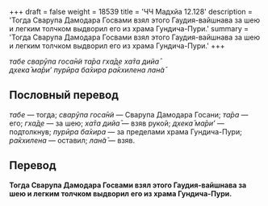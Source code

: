 +++
draft = false
weight = 18539
title = 'ЧЧ Мадхйа 12.128'
description = 'Тогда Сварупа Дамодара Госвами взял этого Гаудия-вайшнава за шею и легким толчком выдворил его из храма Гундича-Пури.'
summary = 'Тогда Сварупа Дамодара Госвами взял этого Гаудия-вайшнава за шею и легким толчком выдворил его из храма Гундича-Пури.'
+++

_табе сварӯпа госа̄н̃и та̄ра гха̄д̣е ха̄та дийа̄  
д̣хека̄ ма̄ри’ пурӣра ба̄хира ра̄кхилена лан̃а̄_

## Пословный перевод

_табе_ — тогда; _сварӯпа_ _госа̄н̃и_ — Сварупа Дамодара Госани; _та̄ра_ — его; _гха̄д̣е_ — за шею; _ха̄та_ _дийа̄_ — взяв рукой; _д̣хека̄_ _ма̄ри’_ — подтолкнув; _пурӣра_ _ба̄хира_ — за пределами храма Гундича-Пури; _ра̄кхилена_ — оставил; _лан̃а̄_ — взяв.

## Перевод

**Тогда Сварупа Дамодара Госвами взял этого Гаудия-вайшнава за шею и легким толчком выдворил его из храма Гундича-Пури.**
